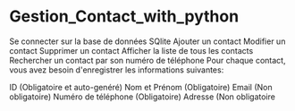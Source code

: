# Gestion_Contact_with_python

Se connecter sur la base de données SQlite
Ajouter un contact
Modifier un contact
Supprimer un contact
Afficher la liste de tous les contacts
Rechercher un contact par son numéro de téléphone
Pour chaque contact, vous avez besoin d'enregistrer les informations suivantes:

ID (Obligatoire et auto-genéré)
Nom et Prénom (Obligatoire)
Email (Non obligatoire)
Numéro de téléphone (Obligatoire)
Adresse (Non obligatoire
